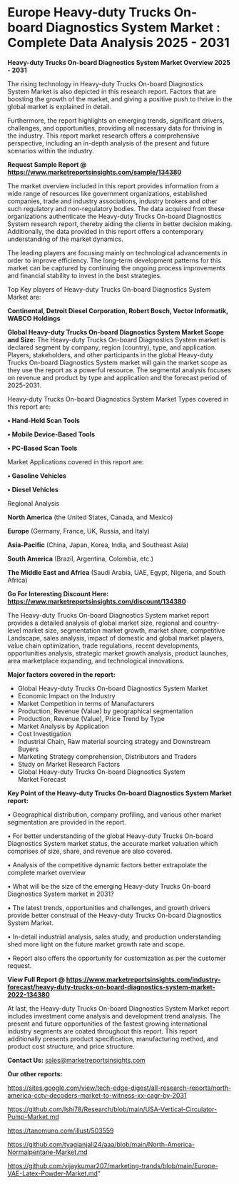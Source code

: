  # Europe Heavy-duty Trucks On-board Diagnostics System Market : Complete Data Analysis 2025 - 2031

<Strong> Heavy-duty Trucks On-board Diagnostics System Market Overview 2025 - 2031</strong>

The rising technology in Heavy-duty Trucks On-board Diagnostics System Market is also depicted in this research report. Factors that are boosting the growth of the market, and giving a positive push to thrive in the global market is explained in detail.

Furthermore, the report highlights on emerging trends, significant drivers, challenges, and opportunities, providing all necessary data for thriving in the industry. This report market research offers a comprehensive perspective, including an in-depth analysis of the present and future scenarios within the industry.

<strong>Request Sample Report @ <a href=https://www.marketreportsinsights.com/sample/134380>https://www.marketreportsinsights.com/sample/134380</a></strong>

The market overview included in this report provides information from a wide range of resources like government organizations, established companies, trade and industry associations, industry brokers and other such regulatory and non-regulatory bodies. The data acquired from these organizations authenticate the Heavy-duty Trucks On-board Diagnostics System research report, thereby aiding the clients in better decision making. Additionally, the data provided in this report offers a contemporary understanding of the market dynamics.

The leading players are focusing mainly on technological advancements in order to improve efficiency. The long-term development patterns for this market can be captured by continuing the ongoing process improvements and financial stability to invest in the best strategies.

Top Key players of Heavy-duty Trucks On-board Diagnostics System Market are:

<strong>Continental, Detroit Diesel Corporation, Robert Bosch, Vector Informatik, WABCO Holdings</strong>

<strong><b>Global Heavy-duty Trucks On-board Diagnostics System Market Scope and Size:</b></strong>
The Heavy-duty Trucks On-board Diagnostics System market is declared segment by company, region (country), type, and application. Players, stakeholders, and other participants in the global Heavy-duty Trucks On-board Diagnostics System market will gain the market scope as they use the report as a powerful resource. The segmental analysis focuses on revenue and product by type and application and the forecast period of 2025-2031.

Heavy-duty Trucks On-board Diagnostics System Market Types covered in this report are:

<strong>• Hand-Held Scan Tools

• Mobile Device-Based Tools

• PC-Based Scan Tools</strong>

Market Applications covered in this report are:

<strong>• Gasoline Vehicles

• Diesel Vehicles</strong> 

Regional Analysis

<strong>North America</strong> (the United States, Canada, and Mexico)

<strong>Europe</strong> (Germany, France, UK, Russia, and Italy)

<strong>Asia-Pacific</strong> (China, Japan, Korea, India, and Southeast Asia)

<strong>South America</strong> (Brazil, Argentina, Colombia, etc.)

<strong>The Middle East and Africa</strong> (Saudi Arabia, UAE, Egypt, Nigeria, and South Africa)

<strong>Go For Interesting Discount Here: <a href=https://www.marketreportsinsights.com/discount/134380>https://www.marketreportsinsights.com/discount/134380</a></strong>

The Heavy-duty Trucks On-board Diagnostics System market report provides a detailed analysis of global market size, regional and country-level market size, segmentation market growth, market share, competitive Landscape, sales analysis, impact of domestic and global market players, value chain optimization, trade regulations, recent developments, opportunities analysis, strategic market growth analysis, product launches, area marketplace expanding, and technological innovations.

<strong><b>Major factors covered in the report:</b></strong>
<ul>
  <li>Global Heavy-duty Trucks On-board Diagnostics System Market </li>
  <li>Economic Impact on the Industry</li>
  <li>Market Competition in terms of Manufacturers</li>
  <li>Production, Revenue (Value) by geographical segmentation</li>
  <li>Production, Revenue (Value), Price Trend by Type</li>
  <li>Market Analysis by Application</li>
  <li>Cost Investigation</li>
  <li>Industrial Chain, Raw material sourcing strategy and Downstream Buyers</li>
  <li>Marketing Strategy comprehension, Distributors and Traders</li>
  <li>Study on Market Research Factors</li>
  <li>Global Heavy-duty Trucks On-board Diagnostics System Market Forecast</li>
</ul>

<strong><b>Key Point of the Heavy-duty Trucks On-board Diagnostics System Market report:</b></strong>

• Geographical distribution, company profiling, and various other market segmentation are provided in the report.

• For better understanding of the global Heavy-duty Trucks On-board Diagnostics System market status, the accurate market valuation which comprises of size, share, and revenue are also covered.

• Analysis of the competitive dynamic factors better extrapolate the complete market overview

• What will be the size of the emerging Heavy-duty Trucks On-board Diagnostics System market in 2031?

• The latest trends, opportunities and challenges, and growth drivers provide better construal of the Heavy-duty Trucks On-board Diagnostics System Market.

• In-detail industrial analysis, sales study, and production understanding shed more light on the future market growth rate and scope.

• Report also offers the opportunity for customization as per the customer request.

<strong><b>View Full Report @ <a href=https://www.marketreportsinsights.com/industry-forecast/heavy-duty-trucks-on-board-diagnostics-system-market-2022-134380>https://www.marketreportsinsights.com/industry-forecast/heavy-duty-trucks-on-board-diagnostics-system-market-2022-134380</a></b></strong>


At last, the Heavy-duty Trucks On-board Diagnostics System Market report includes investment come analysis and development trend analysis. The present and future opportunities of the fastest growing international industry segments are coated throughout this report. This report additionally presents product specification, manufacturing method, and product cost structure, and price structure.

<strong>Contact Us:</strong>
sales@marketreportsinsights.com

<strong>Our other reports:</strong>

<a href=https://sites.google.com/view/tech-edge-digest/all-research-reports/north-america-cctv-decoders-market-to-witness-xx-cagr-by-2031>https://sites.google.com/view/tech-edge-digest/all-research-reports/north-america-cctv-decoders-market-to-witness-xx-cagr-by-2031</a>

<a href=https://github.com/Ishi78/Research/blob/main/USA-Vertical-Circulator-Pump-Market.md>https://github.com/Ishi78/Research/blob/main/USA-Vertical-Circulator-Pump-Market.md</a>

<a href=https://tanomuno.com/illust/503559>https://tanomuno.com/illust/503559</a>

<a href=https://github.com/tyagianjali24/aaa/blob/main/North-America-Normalpentane-Market.md>https://github.com/tyagianjali24/aaa/blob/main/North-America-Normalpentane-Market.md</a>

<a href=https://github.com/vijaykumar207/marketing-trands/blob/main/Europe-VAE-Latex-Powder-Market.md>https://github.com/vijaykumar207/marketing-trands/blob/main/Europe-VAE-Latex-Powder-Market.md</a>"
